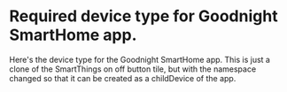 # Required device type for Goodnight SmartHome app.

Here's the device type for the Goodnight SmartHome app.  This is just a clone of the SmartThings
on off button tile, but with the namespace changed so that it can be created as a childDevice of
the app.
